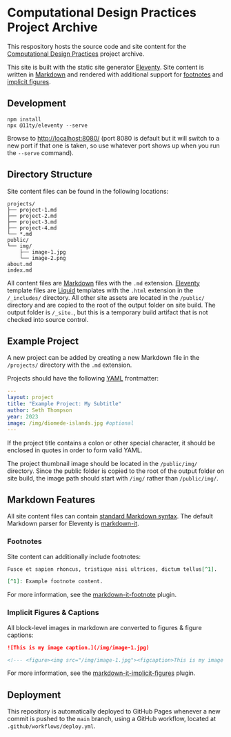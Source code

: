 # Computational Design Practices Project Archive

This respository hosts the source code and site content for the [Computational Design Practices](https://www.arch.columbia.edu/programs/15-m-s-computational-design-practices) project archive.

This site is built with the static site generator [Eleventy](https://www.11ty.dev/docs/).
Site content is written in [Markdown](https://www.markdownguide.org/) and rendered with additional
support for [footnotes](https://github.com/markdown-it/markdown-it-footnote) and
[implicit figures](https://github.com/arve0/markdown-it-implicit-figures).

## Development

```
npm install
npx @11ty/eleventy --serve
```

Browse to [http://localhost:8080/](http://localhost:8080/) (port 8080 is default but it will switch
to a new port if that one is taken, so use whatever port shows up when you run the `--serve` command).


## Directory Structure

Site content files can be found in the following locations:

```
projects/
├── project-1.md
├── project-2.md
├── project-3.md
├── project-4.md
└── *.md
public/
└── img/
    ├── image-1.jpg
    └── image-2.png
about.md
index.md
```

All content files are [Markdown](https://www.markdownguide.org/) files with the `.md` extension.
[Eleventy](https://www.11ty.dev/docs/) template files are [Liquid](https://liquidjs.com/) templates
with the `.html` extension in the `/_includes/` directory. All other site assets are located in the
`/public/` directory and are copied to the root of the output folder on site build. The output folder
is `/_site.`, but this is a temporary build artifact that is not checked into source control.

## Example Project

A new project can be added by creating a new Markdown file in the `/projects/` directory with the `.md` extension.

Projects should have the following [YAML](https://yaml.org/) frontmatter:

```yaml
---
layout: project
title: "Example Project: My Subtitle"
author: Seth Thompson
year: 2023
image: /img/diomede-islands.jpg #optional
---
```

If the project title contains a colon or other special character, it should be enclosed in quotes in order to form
valid YAML.

The project thumbnail image should be located in the `/public/img/` directory. Since the public folder is copied to
the root of the output folder on site build, the image path should start with `/img/` rather than `/public/img/`.

## Markdown Features

All site content files can contain [standard Markdown syntax](https://www.markdownguide.org/basic-syntax/).
The default Markdown parser for Eleventy is [markdown-it](https://github.com/markdown-it/markdown-it).

### Footnotes

Site content can additionally include footnotes:

```md
Fusce et sapien rhoncus, tristique nisi ultrices, dictum tellus[^1].

[^1]: Example footnote content.
```

For more information, see the [markdown-it-footnote](https://github.com/markdown-it/markdown-it-footnote) plugin.

### Implicit Figures & Captions

All block-level images in markdown are converted to figures & figure captions:

```md
![This is my image caption.](/img/image-1.jpg)

<!--- <figure><img src="/img/image-1.jpg"><figcaption>This is my image caption.</figcaption></figure> -->
```

For more information, see the [markdown-it-implicit-figures](https://github.com/arve0/markdown-it-implicit-figures) plugin.

## Deployment

This repository is automatically deployed to GitHub Pages whenever a new commit is pushed to the `main` branch, using
a GitHub workflow, located at `.github/workflows/deploy.yml`.